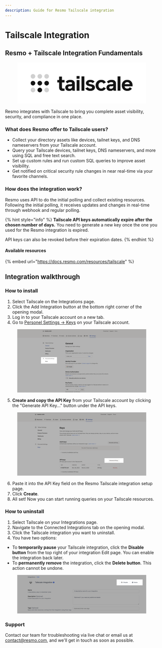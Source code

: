 ```yaml
---
description: Guide for Resmo Tailscale integration
---
```


# Tailscale Integration

## Resmo + Tailscale Integration Fundamentals

<figure><img src="../.gitbook/assets/tailscale-logo.png" alt=""><figcaption></figcaption></figure>

Resmo integrates with Tailscale to bring you complete asset visibility, security, and compliance in one place.

### What does Resmo offer to Tailscale users?

* Collect your directory assets like devices, tailnet keys, and DNS nameservers from your Tailscale account.
* Query your Tailscale devices, tailnet keys, DNS nameservers, and more using SQL and free text search.
* Set up custom rules and run custom SQL queries to improve asset visibility.
* Get notified on critical security rule changes in near real-time via your favorite channels.

### How does the integration work?

Resmo uses API to do the initial polling and collect existing resources. Following the initial polling, it receives updates and changes in real-time through webhook and regular polling.

{% hint style="info" %}
**Tailscale API keys automatically expire after the chosen number of days.** You need to generate a new key once the one you used for the Resmo integration is expired.&#x20;

API keys can also be revoked before their expiration dates.
{% endhint %}

#### Available resources

{% embed url="https://docs.resmo.com/resources/tailscale" %}

## Integration walkthrough

### How to install

1. Select Tailscale on the Integrations page.
2. Click the Add Integration button at the bottom right corner of the opening modal.
3. Log in to your Tailscale account on a new tab.
4. Go to [Personel Settings -> Keys](https://login.tailscale.com/admin/settings/keys) on your Tailscale account.

<figure><img src="../.gitbook/assets/personal-settings.png" alt=""><figcaption></figcaption></figure>

5. **Create and copy the API Key** from your Tailscale account by clicking the "Generate API Key..." button under the API keys.

<figure><img src="../.gitbook/assets/generate-api-key.png" alt=""><figcaption></figcaption></figure>

6. Paste it into the API Key field on the Resmo Tailscale integration setup page.
7. Click **Create**.
8. All set! Now you can start running queries on your Tailscale resources.

### How to uninstall

1. Select Tailscale on your Integrations page.
2. Navigate to the Connected Integrations tab on the opening modal.
3. Click the Tailscale integration you want to uninstall.
4. You have two options:

* To **temporarily pause** your Tailscale integration, click the **Disable button** from the top right of your integration Edit page. You can enable the integration back later.
* To **permanently remove** the integration, click the **Delete button**. This action cannot be undone.

<figure><img src="../.gitbook/assets/disable-delete-buttons.png" alt=""><figcaption></figcaption></figure>

### Support

Contact our team for troubleshooting via live chat or email us at contact@resmo.com, and we'll get in touch as soon as possible.
